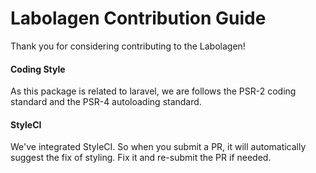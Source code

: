 # Labolagen Contribution Guide

Thank you for considering contributing to the Labolagen!

#### Coding Style
As this package is related to laravel, we are follows the PSR-2 coding standard and the PSR-4 autoloading standard.

#### StyleCI
We've integrated StyleCI. So when you submit a PR, it will automatically suggest the fix of styling. Fix it and re-submit the PR if needed.
